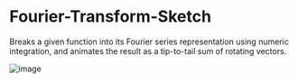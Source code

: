 # Fourier-Transform-Sketch
Breaks a given function into its Fourier series representation using numeric integration, and animates the result as a tip-to-tail sum of rotating vectors.

![image](https://github.com/Anthony-Gambale/Fourier-Transform-Sketch/blob/main/screenshot1.png)
